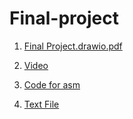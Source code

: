 # Final-project

1. [Final Project.drawio.pdf](https://github.com/user-attachments/files/21688579/Final.Project.drawio.pdf)

2. <a href="https://drive.google.com/file/d/1ZFph2W0vK3_Z2QHOCpAM6a14YfLoQQGL/view?usp=sharing">Video</a>
3. <a href="project.asm">Code for asm</a>
3. <a href="output.txt">Text File</a>
